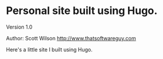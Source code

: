 # Personal site built using Hugo. 

Version 1.0

Author: Scott Wilson
<http://www.thatsoftwareguy.com>

Here's a little site I built using Hugo.
